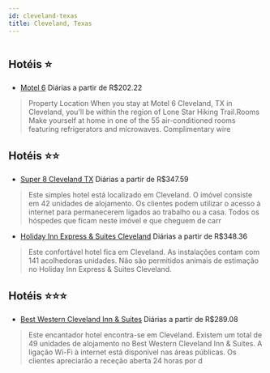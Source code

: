 ```yaml
---
id: cleveland-texas
title: Cleveland, Texas
---
```


<center><img src="https://photos.hotelbeds.com/giata/48/489347/489347a_hb_a_001.jpg" alt="" /></center>


## Hotéis ⭐️

-    [Motel 6](https://www.hurb.com/aud/https://www.hurb.com/hoteis/cleveland/motel-6-JNP-JP915882?cmp=18055) Diárias a partir de R$202.22
   > Property Location When you stay at Motel 6 Cleveland, TX in Cleveland, you&apos;ll be within the region of Lone Star Hiking Trail.Rooms Make yourself at home in one of the 55 air-conditioned rooms featuring refrigerators and microwaves. Complimentary wire

## Hotéis ⭐️⭐️

-    [Super 8 Cleveland TX](https://www.hurb.com/aud/https://www.hurb.com/hoteis/cleveland/super-8-cleveland-tx-JNP-JP780947?cmp=18055) Diárias a partir de R$347.59
   > Este simples hotel está localizado em Cleveland. O imóvel consiste em 42 unidades de alojamento. Os clientes podem utilizar o acesso à internet para permanecerem ligados ao trabalho ou a casa. Todos os hóspedes que ficam neste imóvel e que cheguem de carr
-    [Holiday Inn Express & Suites Cleveland](https://www.hurb.com/aud/https://www.hurb.com/hoteis/cleveland/holiday-inn-express-suites-cleveland-JNP-JP769062?cmp=18055) Diárias a partir de R$348.36
   > Este confortável hotel fica em Cleveland. As instalações contam com 141 acolhedoras unidades. Não são permitidos animais de estimação no Holiday Inn Express &amp; Suites Cleveland. 

## Hotéis ⭐️⭐️⭐️

-    [Best Western Cleveland Inn & Suites](https://www.hurb.com/aud/https://www.hurb.com/hoteis/cleveland/best-western-cleveland-inn-suites-JNP-JP093162?cmp=18055) Diárias a partir de R$289.08
   > Este encantador hotel encontra-se em Cleveland. Existem um total de 49 unidades de alojamento no Best Western Cleveland Inn &amp; Suites. A ligação Wi-Fi à internet está disponível nas áreas públicas. Os clientes apreciarão a receção aberta 24 horas por d
